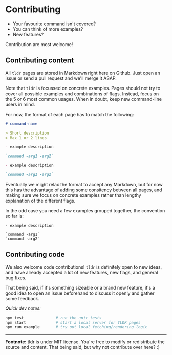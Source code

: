 # Contributing

- Your favourite command isn't covered?
- You can think of more examples?
- New features?

Contribution are most welcome!

## Contributing content

All `tldr` pages are stored in Markdown right here on Github.
Just open an issue or send a pull request and we'll merge it ASAP.

Note that `tldr` is focussed on concrete examples. Pages should not try to cover all possible examples and combinations of flags. Instead, focus on the 5 or 6 most common usages. When in doubt, keep new command-line users in mind.

For now, the format of each page has to match the following:

```md
# command-name

> Short description
> Max 1 or 2 lines

- example description

`command -arg1 -arg2`

- example description

`command -arg1 -arg2`
```

Eventually we might relax the format to accept any Markdown, but for now this has the advantage of adding some consitency between all pages, and making sure we focus on concrete examples rather than lengthy explanation of the different flags.

In the odd case you need a few examples grouped together, the convention so far is:

```
- example description

`command -arg1`
`command -arg2`
```

## Contributing code

We also welcome code contributions! `tldr` is definitely open to new ideas, and have already accepted a lot of new features, new flags, and general bug fixes.

That being said, if it's something sizeable or a brand new feature, it's a good idea to open an issue beforehand to discuss it openly and gather some feedback.

*Quick dev notes:*

```bash
npm test              # run the unit tests
npm start             # start a local server for TLDR pages
npm run example       # try out local fetching/rendering logic
```

---------------------------------------

**Footnote:** tldr is under MIT license. You're free to modify or redistribute the source and content. That being said, but why not contribute over here? :)
